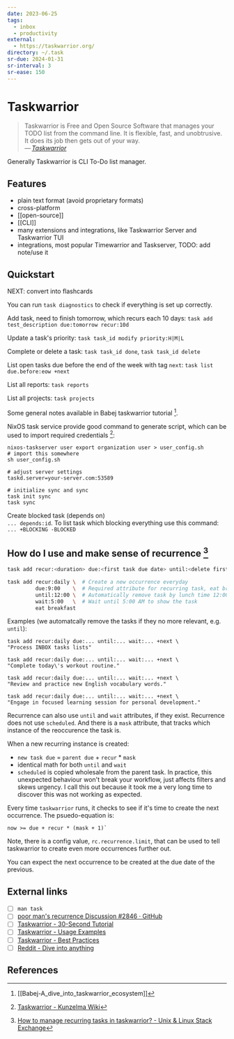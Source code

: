 ```yaml
---
date: 2023-06-25
tags:
  - inbox
  - productivity
external:
  - https://taskwarrior.org/
directory: ~/.task
sr-due: 2024-01-31
sr-interval: 3
sr-ease: 150
---
```


# Taskwarrior

> Taskwarrior is Free and Open Source Software that manages your TODO list from
> the command line. It is flexible, fast, and unobtrusive. It does its job then
> gets out of your way.\
> — <cite>[Taskwarrior](https://taskwarrior.org/)</cite>

Generally Taskwarrior is CLI To-Do list manager.

## Features

- plain text format (avoid proprietary formats)
- cross-platform
- [[open-source]]
- [[CLI]]
- many extensions and integrations, like Taskwarrior Server and Taskwarrior TUI
- integrations, most popular Timewarrior and Taskserver, TODO: add note/use it

## Quickstart

NEXT: convert into flashcards

You can run `task diagnostics` to check if everything is set up correctly.

Add task, need to finish tomorrow, which recurs each 10 days:
`task add test_description due:tomorrow recur:10d`

Update a task's priority:
`task task_id modify priority:H|M|L`

Complete or delete a task:
`task task_id done`, `task task_id delete`

List open tasks due before the end of the week with tag `next`:
`task list due.before:eow +next`

List all reports: `task reports`

List all projects: `task projects`

Some general notes available in Babej taskwarrior tutorial [^2].

NixOS task service provide good command to generate script, which can be used to
import required credentials [^1]:

```
nixos-taskserver user export organization user > user_config.sh
# import this somewhere
sh user_config.sh

# adjust server settings
taskd.server=your-server.com:53589

# initialize sync and sync
task init sync
task sync
```

Create blocked task (depends on)
&#10;<br>
`... depends:id`. To list task which blocking everything use this command:
`... +BLOCKING -BLOCKED`

## How do I use and make sense of recurrence [^3]

```bash
task add recur:<duration> due:<first task due date> until:<delete first task by date> wait:<date when task will appear> "my task"

task add recur:daily \  # Create a new occurrence everyday
         due:9:00    \  # Required attribute for recurring task, eat breakfast at 9:00 AM
         until:12:00 \  # Automatically remove task by lunch time 12:00 PM
         wait:5:00   \  # Wait until 5:00 AM to show the task
         eat breakfast
```

Examples (we automatcally remove the tasks if they no more relevant, e.g.
`until`):

```
task add recur:daily due:... until:... wait:... +next \
"Process INBOX tasks lists"

task add recur:daily due:... until:... wait:... +next \
"Complete today\'s workout routine."

task add recur:daily due:... until:... wait:... +next \
"Review and practice new English vocabulary words."

task add recur:daily due:... until:... wait:... +next \
"Engage in focused learning session for personal development."
```

Recurrence can also use `until` and `wait` attributes, if they exist. Recurrence
does not use `scheduled`. And there is a `mask` attribute, that tracks which
instance of the reoccurence the task is.

When a new recurring instance is created:

- `new task due` = `parent due` + `recur` \* `mask`
- identical math for both `until` and `wait`
- `scheduled` is copied wholesale from the parent task. In practice, this
unexpected behaviour won't break your workflow, just affects filters and skews
urgency. I call this out because it took me a very long time to discover this
was not working as expected.

Every time `taskwarrior` runs, it checks to see if it's time to create the next
occurrence. The psuedo-equation is:

```
now >= due + recur * (mask + 1)`
```

Note, there is a config value, `rc.recurrence.limit`, that can be used to tell
taskwarrior to create even more occurrences further out.

You can expect the next occurrence to be created at the due date of the previous.

## External links

- [ ] `man task`
- [ ] [poor man's recurrence Discussion #2846 · GitHub](https://github.com/GothenburgBitFactory/taskwarrior/discussions/2846)
- [ ] [Taskwarrior - 30-Second Tutorial](https://taskwarrior.org/docs/30second.html)
- [ ] [Taskwarrior - Usage Examples](https://taskwarrior.org/docs/examples/)
- [ ] [Taskwarrior - Best Practices](https://taskwarrior.org/docs/best-practices/)
- [ ] [Reddit - Dive into anything](https://www.reddit.com/r/commandline/comments/ssyuzj/my_taskwarrior_workflow_the_captains_log/)

## References

[^1]: [Taskwarrior - Kunzelma Wiki](https://wiki.kunzelma.de/taskwarrior/)
[^2]: [[Babej-A_dive_into_taskwarrior_ecosystem]]
[^3]: [How to manage recurring tasks in taskwarrior? - Unix & Linux Stack Exchange](https://unix.stackexchange.com/a/636312)

